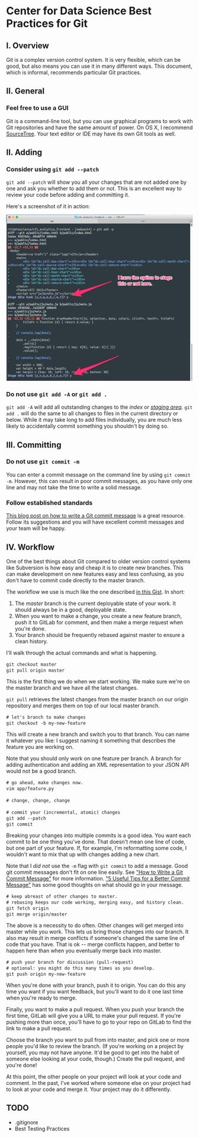 # Center for Data Science Best Practices for Git

## I. Overview

Git is a complex version control system. It is very flexible, which can be good, but also means you can use it in many different ways. This document, which is informal, recommends particular Git practices.

## II. General

### Feel free to use a GUI

Git is a command-line tool, but you can use graphical programs to work with Git repositories and have the same amount of power. On OS X, I recommend [SourceTree](https://www.sourcetreeapp.com/). Your text editor or IDE may have its own Git tools as well.

## II. Adding

### Consider using `git add --patch`

`git add --patch` will show you all your changes that are not added one by one and ask you whether to add them or not. This is an excellent way to review your code before adding and committing it.

Here's a screenshot of it in action:

![git add --patch in the terminal](img/git--add-patch.png)

### Do not use `git add -A` or `git add .`

`git add -A` will add all outstanding changes to the _index_ or [_staging area_](https://git-scm.com/book/ch1-3.html#The-Three-States). `git add .` will do the same to all changes to files in the current directory or below. While it may take long to add files individually, you are much less likely to accidentally commit something you shouldn't by doing so.

## III. Committing

### Do not use `git commit -m`

You can enter a commit message on the command line by using `git commit -m`. However, this can result in poor commit messages, as you have only one line and may not take the time to write a solid message.

### Follow established standards

[This blog post on how to write a Git commit message](http://chris.beams.io/posts/git-commit/) is a great resource. Follow its suggestions and you will have excellent commit messages and your team will be happy.

## IV. Workflow

One of the best things about Git compared to older version control systems like Subversion is how easy and cheap it is to create new branches. This can make development on new features easy and less confusing, as you don't have to commit code directly to the master branch.

The workflow we use is much like the one described [in this Gist](https://gist.github.com/jbenet/ee6c9ac48068889b0912). In short:

1. The _master_ branch is the current deployable state of your work. It should always be in a good, deployable state.
2. When you want to make a change, you create a new feature branch, push it to GitLab for comment, and then make a merge request when you're done.
3. Your branch should be frequently rebased against master to ensure a clean history.

I'll walk through the actual commands and what is happening.

```shell
git checkout master
git pull origin master
```

This is the first thing we do when we start working. We make sure we're on the master branch and we have all the latest changes.

`git pull` retrieves the latest changes from the master branch on our origin repository and merges them on top of our local master branch.

```shell
# let's branch to make changes
git checkout -b my-new-feature
```

This will create a new branch and switch you to that branch. You can name it whatever you like: I suggest naming it something that describes the feature you are working on.

Note that you should only work on one feature per branch. A branch for adding authentication and adding an XML representation to your JSON API would not be a good branch.


```shell
# go ahead, make changes now.
vim app/feature.py

# change, change, change

# commit your (incremental, atomic) changes
git add --patch
git commit
```

Breaking your changes into multiple commits is a good idea. You want each commit to be one thing you've done. That doesn't mean one line of code, but one part of your feature. If, for example, I'm reformatting some code, I wouldn't want to mix that up with changes adding a new chart.

Note that I _did not_ use the `-m` flag with `git commit` to add a message. Good git commit messages don't fit on one line easily. See ["How to Write a Git Commit Message"](http://chris.beams.io/posts/git-commit/) for more information. ["5 Useful Tips for a Better Commit Message"](https://robots.thoughtbot.com/5-useful-tips-for-a-better-commit-message) has some good thoughts on what should go in your message.


```shell
# keep abreast of other changes to master.
# rebasing keeps our code working, merging easy, and history clean.
git fetch origin
git merge origin/master
```

The above is a necessity to do often. Other changes will get merged into master while you work. This lets us bring those changes into our branch. It also may result in merge conflicts if someone's changed the same line of code that you have. That is ok -- merge conflicts happen, and better to happen here than when you eventually merge back into master.

```shell
# push your branch for discussion (pull-request)
# optional: you might do this many times as you develop.
git push origin my-new-feature
```

When you're done with your branch, push it to origin. You can do this any time you want if you want feedback, but you'll want to do it one last time when you're ready to merge.

Finally, you want to make a pull request. When you push your branch the first time, GitLab will give you a URL to make your pull request. If you're pushing more than once, you'll have to go to your repo on GitLab to find the link to make a pull request.

Choose the branch you want to pull from into master, and pick one or more people you'd like to review the branch. (If you're working on a project by yourself, you may not have anyone. It'd be good to get into the habit of someone else looking at your code, though.) Create the pull request, and you're done!

At this point, the other people on your project will look at your code and comment. In the past, I've worked where someone else on your project had to look at your code and merge it. Your project may do it differently.

## TODO

* .gitignore
* Best Testing Practices